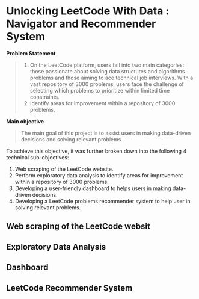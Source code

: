 # Unlocking LeetCode With Data : Navigator and Recommender System

**Problem Statement**

> 1. On the LeetCode platform, users fall into two main categories: those passionate about solving data structures and algorithms problems and those aiming to ace technical job interviews. With a vast repository of 3000 problems, users face the challenge of selecting which problems to prioritize within limited time constraints.
> 2. Identify areas for improvement within a repository of 3000 problems.
 
**Main objective**

> The main goal of this project is to assist users in making data-driven decisions and solving relevant problems

To achieve this objective, it was further broken down into the following 4 technical sub-objectives:

1. Web scraping of the LeetCode website.
2. Perform exploratory data analysis to identify areas for improvement within a repository of 3000 problems.
3. Developing a user-friendly dashboard to helps users in making data-driven decisions.
4. Developing a LeetCode problems recommender system to help user in solving relevant problems.

## Web scraping of the LeetCode websit

## Exploratory Data Analysis

## Dashboard

## LeetCode Recommender System

